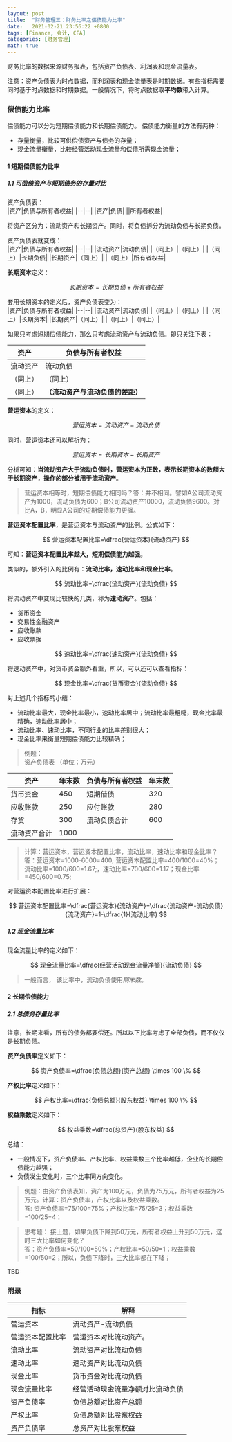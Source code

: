 ```yaml
---
layout: post
title:  "财务管理三：财务比率之偿债能力比率"
date:   2021-02-21 23:56:22 +0800
tags: [Finance, 会计, CFA]
categories: [财务管理]
math: true
---
```


财务比率的数据来源财务报表，包括资产负债表、利润表和现金流量表。

注意：资产负债表为时点数据，而利润表和现金流量表是时期数据。有些指标需要同时基于时点数据和时期数据。一般情况下，将时点数据取**平均数**带入计算。


### 偿债能力比率

偿债能力可以分为短期偿债能力和长期偿债能力。 偿债能力衡量的方法有两种：   
- 存量衡量，比较可供偿债资产与债务的存量；
- 现金流量衡量，比较经营活动现金流量和偿债所需现金流量；


#### 1 短期偿债能力比率

##### 1.1 可偿债资产与短期债务的存量对比

资产负债表：   
|资产|负债与所有者权益|
|--|--|
|资产|负债|
||所有者权益|

将资产区分为：流动资产和长期资产。同时，将负债拆分为流动负债与长期负债。

资产负债表就变成：   
|资产|负债与所有者权益|
|--|--|
|流动资产|流动负债|
|（同上）|（同上）|
|（同上）|长期负债|
|长期资产|（同上）|
|（同上）|所有者权益|

**长期资本**定义：

<span> $$ 长期资本=长期负债+所有者权益 $$ </span>

套用长期资本的定义后，资产负债表变为：    
|资产|负债与所有者权益|
|--|--|
|流动资产|流动负债|
|（同上）|（同上）|
|（同上）|长期资本|
|长期资产|（同上）|
|（同上）|（同上）|

如果只考虑短期偿债能力，那么只考虑流动资产与流动负债。即只关注下表：    

|资产|负债与所有者权益|
|--|--|
|流动资产|流动负债|
|（同上）|（同上）|
|（同上）|**（流动资产与流动负债的差距）**|


**营运资本**的定义： 

<span> $$ 营运资本 = 流动资产 - 流动负债 $$ </span>

同时，营运资本还可以解析为： 


<span> $$ 营运资本 = 长期资本 - 长期资产 $$ </span>


分析可知：**当流动资产大于流动负债时，营运资本为正数，表示长期资本的数额大于长期资产，操作的部分被用于流动资产**。

> 营运资本相等时，短期偿债能力相同吗？答：并不相同。譬如A公司流动资产为1000，流动负债为600；B公司流动资产10000，流动负债9600。对比A，B，明显A公司的短期偿债能力更强。

**营运资本配置比率**，是营运资本与流动资产的比例。公式如下：   

<span> $$ 营运资本配置比率=\dfrac{营运资本}{流动资产} $$ </span>

可知：**营运资本配置比率越大，短期偿债能力越强**。

类似的，额外引入的比例有：**流动比率，速动比率和现金比率**。

<span> $$ 流动比率=\dfrac{流动资产}{流动负债} $$ </span>   

将流动资产中变现比较快的几类，称为**速动资产**。包括：   
- 货币资金
- 交易性金融资产
- 应收账款
- 应收票据


<span> $$ 速动比率=\dfrac{速动资产}{流动负债} $$ </span>   


将速动资产中，对货币资金额外看重，所以，可以还可以查看指标：   

<span> $$ 现金比率=\dfrac{货币资金}{流动负债} $$ </span>   

对上述几个指标的小结：   
- 流动比率最大，现金比率最小，速动比率居中；流动比率最粗糙，现金比率最精确，速动比率居中；
- 流动比率、速动比率，不同行业的比率差别很大；
- 现金比率来衡量短期偿债能力比较精确；

> 例题：     
> 资产负债表 （单位：万元）    

|资产|年末数|负债与所有者权益|年末数|
|--|--|--|--|
|货币资金|450|短期借债|320|
|应收账款|250|应付账款|280|
|存货|300|流动负债合计|600|
|流动资产合计|1000|||   

> 计算：营运资本，营运资本配置比率，流动比率，速动比率和现金比率？   
> 答：营运资本=1000-6000=400; 营运资本配置比率=400/1000=40%；流动比率=1000/600=1.67;，速动比率=700/600=1.17；现金比率=450/600=0.75;

对营运资本配置比率进行扩展：    

<span> $$ 营运资本配置比率=\dfrac{营运资本}{流动资产}=\dfrac{流动资产-流动负债}{流动资产}=1-\dfrac{1}{流动比率} $$ </span>


##### 1.2 现金流量比率

现金流量比率的定义如下：   

<span> $$ 现金流量比率=\dfrac{经营活动现金流量净额}{流动负债} $$ </span>

> 一般而言， 该比率中，流动负债使用*期末数*。

#### 2 长期偿债能力


##### 2.1 总债务存量比率

注意，长期来看，所有的债务都要偿还。所以以下比率考虑了全部负债，而不仅仅是长期负债。   

**资产负债率**定义如下：   

<span> $$ 资产负债率=\dfrac{负债总额}{资产总额} \times 100 \% $$ </span>


**产权比率**定义如下：   

<span> $$ 产权比率=\dfrac{负债总额}{股东权益} \times 100 \% $$ </span>


**权益乘数**定义如下：   

<span> $$ 权益乘数=\dfrac{总资产}{股东权益}  $$ </span>

总结：   
- 一般情况下，资产负债率、产权比率、权益乘数三个比率越低，企业的长期偿债能力越强；
- 负债发生变化时，三个比率同方向变化。


> 例题：由资产负债表知，资产为100万元，负债为75万元，所有者权益为25万元。计算：资产负债率，产权比率以及权益乘数。   
> 答: 资产负债率=75/100=75%；产权比率=75/25=3；权益乘数=100/25=4；

> 思考题： 接上题，如果负债下降到50万元，所有者权益上升到50万元，这时三大比率如何变化？   
> 答：资产负债率=50/100=50%；产权比率=50/50=1；权益乘数=100/50=2；所以，负债下降时，三大比率都在下降；


TBD

### 附录

|指标|解释|
|--|--|
|营运资本|流动资产-流动负债|
|营运资本配置比率|营运资本对比流动资产。|
|流动比率|流动资产对比流动负债|
|速动比率|速动资产对比流动负债|
|现金比率|货币资金对比流动负债|
|现金流量比率|经营活动现金流量净额对比流动负债|
|资产负债率|负债总额对比资产总额|
|产权比率|负债总额对比股东权益|
|资产负债率|总资产对比股东权益|


